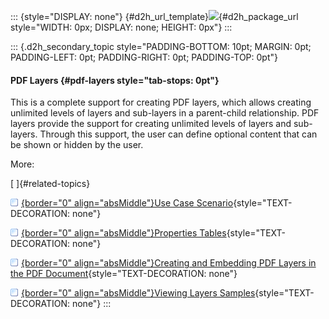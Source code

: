 ::: {style="DISPLAY: none"}
[](ms-xhelp:///?Id=d2h_url_template){#d2h_url_template}![](!package_url!){#d2h_package_url style="WIDTH: 0px; DISPLAY: none; HEIGHT: 0px"}
:::

::: {.d2h_secondary_topic style="PADDING-BOTTOM: 10pt; MARGIN: 0pt; PADDING-LEFT: 0pt; PADDING-RIGHT: 0pt; PADDING-TOP: 0pt"}
#### PDF Layers {#pdf-layers style="tab-stops: 0pt"}

This is a complete support for creating PDF layers, which allows creating unlimited levels of layers and sub-layers in a parent-child relationship. PDF layers provide the support for creating unlimited levels of layers and sub-layers. Through this support, the user can define optional content that can be shown or hidden by the user.

More:

[ ]{#related-topics}

[![](button.gif){border="0" align="absMiddle"}Use Case Scenario](ms-xhelp:///?Id=176d5863-c4bc-4190-8782-978e6ffc0a82){style="TEXT-DECORATION: none"}

[![](button.gif){border="0" align="absMiddle"}Properties Tables](ms-xhelp:///?Id=4a7ac6ed-ed29-43d3-b29e-a2aa755ffcd0){style="TEXT-DECORATION: none"}

[![](button.gif){border="0" align="absMiddle"}Creating and Embedding PDF Layers in the PDF Document](ms-xhelp:///?Id=8f0187c7-308c-4044-8b48-36c2f1bd2ade){style="TEXT-DECORATION: none"}

[![](button.gif){border="0" align="absMiddle"}Viewing Layers Samples](ms-xhelp:///?Id=8199802c-7c0b-4c35-a489-874ef8501394){style="TEXT-DECORATION: none"}
:::
